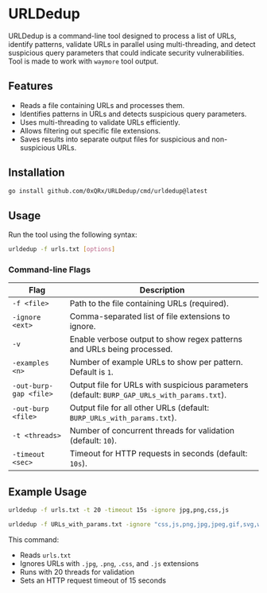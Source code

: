 # URLDedup

URLDedup is a command-line tool designed to process a list of URLs, identify patterns, validate URLs in parallel using multi-threading, and detect suspicious query parameters that could indicate security vulnerabilities. Tool is made to work with `waymore` tool output.

## Features
- Reads a file containing URLs and processes them.
- Identifies patterns in URLs and detects suspicious query parameters.
- Uses multi-threading to validate URLs efficiently.
- Allows filtering out specific file extensions.
- Saves results into separate output files for suspicious and non-suspicious URLs.

## Installation

```sh
go install github.com/0xQRx/URLDedup/cmd/urldedup@latest
```

## Usage

Run the tool using the following syntax:

```sh
urldedup -f urls.txt [options]
```

### Command-line Flags

| Flag               | Description |
|--------------------|-------------|
| `-f <file>`       | Path to the file containing URLs (required). |
| `-ignore <ext>`   | Comma-separated list of file extensions to ignore. |
| `-v`              | Enable verbose output to show regex patterns and URLs being processed. |
| `-examples <n>`   | Number of example URLs to show per pattern. Default is `1`. |
| `-out-burp-gap <file>` | Output file for URLs with suspicious parameters (default: `BURP_GAP_URLs_with_params.txt`). |
| `-out-burp <file>` | Output file for all other URLs (default: `BURP_URLs_with_params.txt`). |
| `-t <threads>`    | Number of concurrent threads for validation (default: `10`). |
| `-timeout <sec>`  | Timeout for HTTP requests in seconds (default: `10s`). |

## Example Usage

```sh
urldedup -f urls.txt -t 20 -timeout 15s -ignore jpg,png,css,js

urldedup -f URLs_with_params.txt -ignore "css,js,png,jpg,jpeg,gif,svg,woff,woff2,ttf,eot,otf,ico,webp,mp4" -examples 1
```

This command:
- Reads `urls.txt`
- Ignores URLs with `.jpg`, `.png`, `.css`, and `.js` extensions
- Runs with 20 threads for validation
- Sets an HTTP request timeout of 15 seconds


